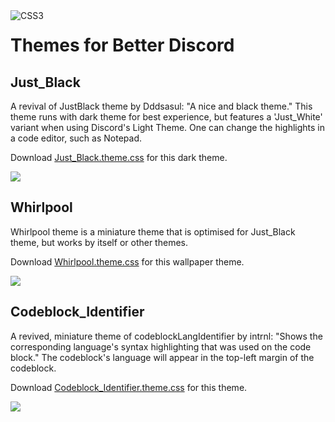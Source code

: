<a href="https://developer.mozilla.org/en-US/docs/Web/CSS">
  <img align="left" src="https://img.shields.io/badge/Code-CSS-informational?logo=css3&logoColor=blueviolet&labelColor=black&color=757575" alt="CSS3" loading="lazy" />
</a>

# Themes for Better Discord
## Just_Black
A revival of JustBlack theme by Dddsasul: "A nice and black theme."  This theme runs with dark theme for best experience, but features a 'Just_White' variant when using Discord's Light Theme.  One can change the highlights in a code editor, such as Notepad.

Download <a href="https://Mephiles-the-Dark.github.io/Better_Discord/Themes/Just_Black.theme.css" target="_blank" />Just_Black.theme.css</a> for this dark theme.

![](https://github.com/Mephiles-the-Dark/Better_Discord/blob/master/Themes/Previews/Just_Black_2.png)

## Whirlpool
Whirlpool theme is a miniature theme that is optimised for Just_Black theme, but works by itself or other themes.

Download <a href="https://Mephiles-the-Dark.github.io/Better_Discord/Themes/Whirlpool.theme.css" target="_blank" />Whirlpool.theme.css</a> for this wallpaper theme.

![](https://github.com/Mephiles-the-Dark/Better_Discord/blob/master/Themes/Previews/Whirlpool_2.png)

## Codeblock_Identifier
A revived, miniature theme of codeblockLangIdentifier by intrnl: "Shows the corresponding language's syntax highlighting that was used on the code block."  The codeblock's language will appear in the top-left margin of the codeblock.

Download <a href="https://Mephiles-the-Dark.github.io/Better_Discord/Themes/Codeblock_Identifier.theme.css" target="_blank" />Codeblock_Identifier.theme.css</a> for this theme.

![](https://github.com/Mephiles-the-Dark/Better_Discord/blob/master/Themes/Previews/Codeblock_Identifier_1.png)

